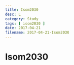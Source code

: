 ```yaml
---
title: Isom2030
desc: L
category: Study
tags: [ isom2030 ]
date: 2017-04-21
filename: 2017-04-21-Isom2030
---
```


# Isom2030

